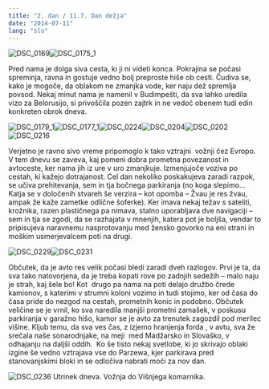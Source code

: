 ```yaml
---
title: "2. dan / 11.7. Dan dežja"
date: "2014-07-11"
lang: "slo"
---
```


![DSC_0169](../images/DSC_0169.jpg)![DSC_0175_1](../images/DSC_0175_1.jpg)

Pred nama je dolga siva cesta, ki ji ni videti konca. Pokrajina se počasi spreminja, ravna in gostuje vedno bolj preproste hiše ob cesti. Čudiva se, kako je mogoče, da oblakom ne zmanjka vode, ker naju dež spremlja povsod. Nekaj minut nama je namenil v Budimpešti, da sva lahko uredila vizo za Belorusijo, si privoščila pozen zajtrk in ne vedoč obenem tudi edin konkreten obrok dneva.

![DSC_0179_1](../images/DSC_0179_1.jpg)![DSC_0177_1](../images/DSC_0177_1.jpg)![DSC_0224](../images/DSC_0224.jpg)![DSC_0204](../images/DSC_0204.jpg)![DSC_0202](../images/DSC_0202.jpg)![DSC_0216](../images/DSC_0216.jpg)

Verjetno je ravno sivo vreme pripomoglo k tako vztrajni  vožnji čez Evropo. V tem dnevu se zaveva, kaj pomeni dobra prometna povezanost in avtoceste, ker nama jih iz ure v uro zmanjkuje. Izmenjujoče voziva po cestah, ki kažejo dotrajanost. Cel dan nekoliko poskakujeva zaradi razpok, se učiva prehitevanja, sem in tja bočnega parkiranja (no koga slepimo… Katja se v določenih stvareh še verzira – kot opomba – Žvau je res žvau, ampak že kaže zametke odlične šoferke). Ker imava nekaj težav s sateliti, krožnika, razen plastičnega pa nimava, stalno uporabljava dve navigaciji – sem in tja se zgodi, da se razhajata v mnenjih, katera pot je boljša, vendar to pripisujeva naravnemu nasprotovanju med žensko govorko na eni strani in moškim usmerjevalcem poti na drugi.

![DSC_0229](../images/DSC_0229.jpg)![DSC_0231](../images/DSC_0231.jpg)

Občutek, da je avto res velik počasi bledi zaradi dveh razlogov. Prvi je ta, da sva tako natovorjena, da je treba kopati rove po zadnjih sedežih – malo naju je strah, kaj šele bo! Kot  drugo pa nama na poti delajo družbo črede kamionov, s katerimi v strumni koloni vozimo in tudi stojimo, ker od časa do časa pride do nezgod na cestah, prometnih konic in podobno. Občutek veličine se je vrnil, ko sva naredila manjši prometni zamašek, v poskusu parkiranja v garažno hišo, kamor se je avto za trenutek zagozdil pod merilec višine. Kljub temu, da sva ves čas, z izjemo hranjenja forda , v avtu, sva že srečala naše sonarodnjake, na meji  med Madžarsko in Slovaško, v odhajanju na daljši oddih.  Ko še tisto nekaj svetlobe, ki jo skrivajo oblaki izgine še vedno vztrajava vse do Parzewa, kjer parkirava pred stanovanjskimi bloki in se odločiva nabrati moči za nov dan.

![DSC_0236](../images/DSC_0236.jpg) Utrinek dneva. Vožnja do Višnjega komarnika.
